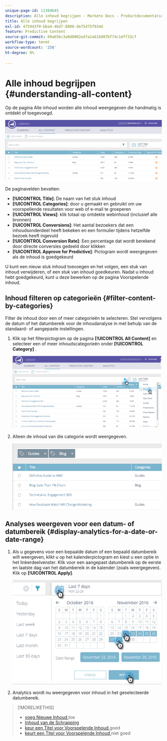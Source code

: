 ```yaml
---
unique-page-id: 11384645
description: Alle inhoud begrijpen - Marketo Docs - Productdocumentatie
title: Alle inhoud begrijpen
exl-id: 475943f0-bba4-4bd7-8808-de75475f934d
feature: Predictive Content
source-git-commit: 09a656c3a0d0002edfa1a61b987bff4c1dff33cf
workflow-type: tm+mt
source-wordcount: '258'
ht-degree: 0%

---
```


# Alle inhoud begrijpen {#understanding-all-content}

Op de pagina Alle inhoud worden alle inhoud weergegeven die handmatig is ontdekt of toegevoegd.

![](assets/image2017-10-3-9-3a4-3a56.png)

De paginavelden bevatten:

* **[!UICONTROL Title]**: De naam van het stuk inhoud
* **[!UICONTROL Categories]**: door u gemaakt en gebruikt om uw voorspellende resultaten voor web of e-mail te groeperen
* **[!UICONTROL Views]**: klik totaal op ontdekte webinhoud (inclusief alle bronnen)
* **[!UICONTROL Conversions]**: Het aantal bezoekers dat een inhoudsonderdeel heeft bekeken en een formulier tijdens hetzelfde bezoek heeft ingevuld
* **[!UICONTROL Conversion Rate]**: Een percentage dat wordt berekend door directe conversies gedeeld door klikken
* **[!UICONTROL Approve for Predictive]**: Pictogram wordt weergegeven als de inhoud is goedgekeurd

U kunt een nieuw stuk inhoud toevoegen en het volgen, een stuk van inhoud verwijderen, of een stuk van inhoud goedkeuren. Nadat u inhoud hebt goedgekeurd, kunt u deze bewerken op de pagina Voorspelende inhoud.

## Inhoud filteren op categorieën  {#filter-content-by-categories}

Filter de inhoud door een of meer categorieën te selecteren. Stel vervolgens de datum of het datumbereik voor de inhoudanalyse in met behulp van de standaard- of aangepaste instellingen.

1. Klik op het filterpictogram op de pagina **[!UICONTROL All Content]** en selecteer een of meer inhoudscategorieën onder **[!UICONTROL Category]** .

   ![](assets/image2017-10-3-9-3a5-3a52.png)

1. Alleen de inhoud van die categorie wordt weergegeven.

   ![](assets/image2017-10-3-9-3a6-3a23.png)

## Analyses weergeven voor een datum- of datumbereik {#display-analytics-for-a-date-or-date-range}

1. Als u gegevens voor een bepaalde datum of een bepaald datumbereik wilt weergeven, klikt u op het kalenderpictogram en kiest u een optie in het linkerdeelvenster. Klik voor een aangepast datumbereik op de eerste en laatste dag van het datumbereik in de kalender (zoals weergegeven). Klik op **[!UICONTROL Apply]**.

   ![](assets/all-content-calendar-filter-hands.png)

1. Analytics wordt nu weergegeven voor inhoud in het geselecteerde datumbereik.

>[!MORELIKETHIS]
>
>* [ voeg Nieuwe Inhoud ](/help/marketo/product-docs/predictive-content/working-with-all-content/add-new-content.md) toe
>* [ Inhoud van de Schrapping ](/help/marketo/product-docs/predictive-content/working-with-all-content/delete-content.md)
>* [ keur een Titel voor Voorspelende Inhoud ](/help/marketo/product-docs/predictive-content/working-with-all-content/approve-a-title-for-predictive-content.md) goed
>* [ keurt een Titel voor Voorspelende Inhoud ](/help/marketo/product-docs/predictive-content/working-with-all-content/unapprove-a-title-for-predictive-content.md) niet goed
